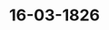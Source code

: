 ---  
schema: default  
title: 16-03-1826  
organization: Team Charlie  
notes: "<p>Description</p><p>Siebente Sitzung.

Geschehen, Frankfurt den 16. März 1826.

In Gegenwart

aller in der sechsten Sitzung Anwesenden.</p><p>§.33</p><p>Pensionsangelegenheit der Mitglieder und Diener des Deutschen und

Johanniter=Ordens.

(22. Sitz. §. 125 v. J. 1824.)

Auf Antrag des Präsidiums wurde die für die Pensionsangelegenheit der Mitglie

der und Diener des Deutschen und Johanniter=Ordens bestehende Commission zu ergänzen

beschlossen, und es wurde an die Stelle des verstorbenen Herrn Grafen von Eyben, der

Herr Gesandte vom Königreiche Sachsen

gewählt.</p><p>§.34</p><p>Bundestags=Ausschuß in Militärangelegenheiten.

(18. Sitz. §. 112 v. J. 1824.)

Ferner wurde zur Wahl zweier Mitglieder des Bundestags=Ausschusses in Militäran

gelegenheiten geschritten, um in demselben den immittelst ausgetretenen Herrn von Pfeffel

und den verstorbenen Herrn Grafen von Eyben zu ersetzen.

Die Wahl fiel auf die Herren Gesandten von

Baiern und

Holstein.

Die Stimmen für Letztern waren mit jenen für den Herrn Gesandten von Oldenburg,

Anhalt und Schwarzburg gleich, worauf Präsidium für Holstein entschied.</p><p>§.35</p><p>Die Streitigkeit zwischen dem Großherzogthume Sachsen=Weimar=Ei=

senach und dem Fürstenthume Schwarzburg=Rudolstadt, dann den

Herzogthümern Sachsen=Coburg, Hildburghausen, Meiningen und

dem Fürstenthume Schwarzburg=Sondershausen, wegen der aus

dem Thüringer Rayonverbande vom Jahre 1814 herrührenden

Forderungen.

(1. Sitz. §. 7 v. J. 1823.)

Der Königlich=Hannöverische Gesandte, Herr von Hammerstein,

legt ein Schreiben des Königlich-Großbritannisch=Hannöverischen Oberappellationsgerichts

zu Celle als Austrägalinstanz, d. d. Celle den 22. Februar d. J., vor, worin dasselbe an=

zeigt, daß in eben bezeichneter Sache zwar am 26. April 1824 das Großherzogthum

Sachsen=Weimar=Eisenach mit einer gegen die Herzogthümer Sachsen=Coburg=Saalfeld

und Sachsen=Hildburghausen gerichteten Klage aufgetreten sey, daß indessen theils die, bei

der Weitläufigkeit und Verwickelung dieses Rechtsstreites, den Sachführern nicht zu versagen

gewesenen Fristen, theils ein durch das den beklagten Herzogthümern von dem klagenden

Großherzogthume zugemuthete litis consortium herbeigeführter Incidentstreit, die Unmöglich

keit zur Folge gehabt haben, binnen der in dem 8. Artikel des Beschlusses der hohen Bun

desversammlung vom 16. Juni 1817 vorgeschriebenen Frist, diese Sache, in welcher jetzt die

Verhandlung des Repliksatzes gewärtigt werde, zum Ende zu fördern.

Die hohe Bundesversammlung nahm diese Anzeige zur Wissenschaft.</p><p>§.36</p><p>Pensionsgesuch des ehemaligen Kammergerichts=Pedellen Aßmann zu

Wetzlar.

(7. Sitz. §. 34 v. J. 1825.)

Derselbe Herr Gesandte giebt Kenntniß von dem wiederholten Gesuche des

Kammergerichts=Pedellen Aßmann zu Wetzlar (Num. 40 v. 1825 u. 16 von 1826 des

Einr. Prot.) und bemerkt, unter Bezug auf die früheren diesem Gegenstande gewidmeten

Vorträge in den Jahren 1818 bis 1825, daß noch immer die nämlichen Beweggründe für

dieses Gesuch sprächen. Es wurde hierauf

beschlossen:

dem Pedellen Aßmann aus den bei der Bundescasse deponirten Kammergerichts=Su=

stentations=Geldern Ein hundert funfzig Gulden verabfolgen zu lassen, die Casse

verwaltung in dessen Gemäßheit anzuweisen und den Bittsteller davon zu benachrichtigen.</p><p>§.37</p><p>Legitimation der zur Militärcommission der Deutschen Bundesver

sammlung abgeordneten Generale und Stabsofficiere.

(1. Sitz. §. 4. d. J.)

Hannover. Der Herr Gesandte zeigt an, daß am 19. März dieses Jahres bei

der Militärcommission die Stimmführung für das zehnte Armeecorps von der ersten auf

die zweite Division übergehe und daß der Königlich=Hannöverische Herr Major Meineke

noch ferner als Bevollmächtigter der ersten Division dahier verbleiben werde.

Baden: zeigt an, daß, da nunmehr die Stimmführung für das achte Corps von

Würtemberg auf Baden übergehe, der Großherzoglich=Badische Herr Oberst und Revüe=

Jnspector von Freydorf damit beauftragt sey.

Kurhessen. Kurfürstliche Gesandtschaft hat hoher Bundesversammlung die Anzeige

zu machen, daß die Stimmführung für das neunte Armeecorps von der ersten auf die zweite

Division vom 19. d. M. an bis zum 19. Mai 1827 übergehe, und nach der bisher beob

achteten Reihenfolge der Bevollmächtigte von Kurhessen bestellt werde, Seine Königliche Ho

heit der Kurfürst dem zufolge, mit Zustimmung der betreffenden Regierungen, dem Herrn

Generalmajor von Dalwigk, Commandanten zu Hanau, die hierzu erforderliche Voll

macht ertheilt hätten.

Dänemark, wegen Holstein und Lauenburg. Der Herr Gesandte Frei=

herr von Pechlin zeigt an, daß der Königlich=Dänische Major im Generalstabe, Herr

von Trepka, bei der Militärcommission zur Stimmführung des zehnten Armeecorps be

vollmächtigt worden sey.

Hierauf wurde

beschlossen:

von diesen Anzeigen auf herkömmliche Art der Militärcommission der Deutschen Bun

desversammlung Eröffnung zu machen.</p><p>§.38</p><p>Präsidium schlägt vor, daß während den Char= und Osterwochen die Sitzungen

auszusetzen seyn dürften, und die nächste Sitzung auf den 6. April d. J. anzuberaumen

wäre; womit sich sämmtliche Gesandtschaften einverstanden erklärten.</p><p>§.39</p><p>Einreichungs=Protokoll.

Die Eingaben

Num. 32, eingereicht am 12. dieses Monats, von den Protokollisten und Nota

rien des vormaligen R. K. Gerichts zu Wetzlar, wiederholtes Ge

such um Ertheilung eines Vorschusses auf die zu hoffende Entschädigung.

Num. 35

einger. am 14. d., von Dr. Ehrmann dahier, als Anwalt der Erben des

vormaligen Kurmainzischen Rheinzollbesehers, Joh. Jgnaz Hellermann, nach

trägliches Besoldungs=resp. Pensions=Rückstands=Gesuch. Mit 42 Anlagen.

Num. 34, einger. am 15 d., von Demselben, als Anwalt des Hofgerichtsraths Beis

ler u. Cons., Legitimations=Berichtigung nebst erneuerter Bitte, die Pensi

onsrückstände der ehemaligen Rheinzollbeamten betreffend. Mit Anl. 3 und 4.

Num. 35, einger. am 15 d., von Demselben, als Anwalt des Domscholasters Freiherrn

von Boos, erneuertes Gesuch Namens des ehemal. Mainzer Domcapi=

tels, rückständige Forderungen an das ehemalige Großherzogthum Frankfurt

aus den Jahren 1813 und 1814 betr.

wurden den betreffenden Commissionen übergeben.

Jn der heutigen Sitzung wurden noch zwei Separatprotokolle aufgenommen.

Folgen die Unterschriften.</p>"  
resources:  
- format: png  
  name: Page95[33-34].png  
  url: ../../Protokolle_BV_18_1826/16-03-1826/Page95[33-34].png  
- format: png  
  name: Page96[35-36].png  
  url: ../../Protokolle_BV_18_1826/16-03-1826/Page96[35-36].png  
- format: png  
  name: Page97[37-38].png  
  url: ../../Protokolle_BV_18_1826/16-03-1826/Page97[37-38].png  
- format: png  
  name: Page98[39].png  
  url: ../../Protokolle_BV_18_1826/16-03-1826/Page98[39].png  
category:   
  - Protokolle_BV_18_1826  
maintainer: Tao Luo  
maintainer_email: t.luo.21@abdn.ac.uk  
---